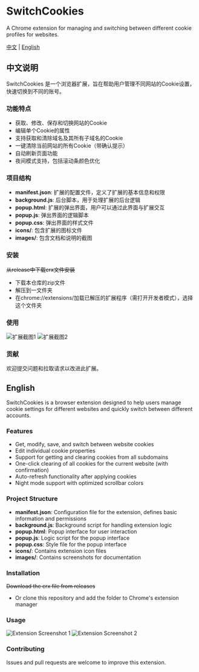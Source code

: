 # SwitchCookies

A Chrome extension for managing and switching between different cookie profiles for websites.

[中文](#中文说明) | [English](#english)

## 中文说明

SwitchCookies 是一个浏览器扩展，旨在帮助用户管理不同网站的Cookie设置，快速切换到不同的账号。

### 功能特点

- 获取、修改、保存和切换网站的Cookie
- 编辑单个Cookie的属性
- 支持获取和清除域名及其所有子域名的Cookie
- 一键清除当前网站的所有Cookie（带确认提示）
- 自动刷新页面功能
- 夜间模式支持，包括滚动条颜色优化

### 项目结构

- **manifest.json**: 扩展的配置文件，定义了扩展的基本信息和权限
- **background.js**: 后台脚本，用于处理扩展的后台逻辑
- **popup.html**: 扩展的弹出界面，用户可以通过此界面与扩展交互
- **popup.js**: 弹出界面的逻辑脚本
- **popup.css**: 弹出界面的样式文件
- **icons/**: 包含扩展的图标文件
- **images/**: 包含文档和说明的截图

### 安装

~~从release中下载crx文件安装~~
- 下载本仓库的zip文件
- 解压到一文件夹
- 在chrome://extensions/加载已解压的扩展程序（需打开开发者模式），选择这个文件夹
### 使用

![扩展截图1](images/image2.png)
![扩展截图2](images/image.png)

### 贡献

欢迎提交问题和拉取请求以改进此扩展。

## English

SwitchCookies is a browser extension designed to help users manage cookie settings for different websites and quickly switch between different accounts.

### Features

- Get, modify, save, and switch between website cookies
- Edit individual cookie properties
- Support for getting and clearing cookies from all subdomains
- One-click clearing of all cookies for the current website (with confirmation)
- Auto-refresh functionality after applying cookies
- Night mode support with optimized scrollbar colors

### Project Structure

- **manifest.json**: Configuration file for the extension, defines basic information and permissions
- **background.js**: Background script for handling extension logic
- **popup.html**: Popup interface for user interaction
- **popup.js**: Logic script for the popup interface
- **popup.css**: Style file for the popup interface
- **icons/**: Contains extension icon files
- **images/**: Contains screenshots for documentation

### Installation

~~Download the crx file from releases~~
- Or clone this repository and add the folder to Chrome's extension manager

### Usage

![Extension Screenshot 1](images/image2.png)
![Extension Screenshot 2](images/image.png)

### Contributing

Issues and pull requests are welcome to improve this extension.
